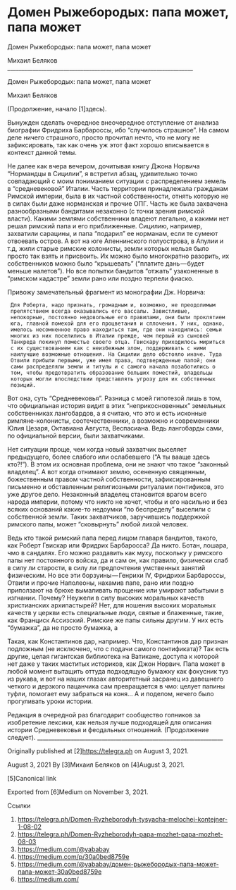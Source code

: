 #   Домен Рыжебородых: папа может, папа может
  Домен Рыжебородых: папа может, папа может

   Михаил Беляков
     __________________________________________________________________

Домен Рыжебородых: папа может, папа может

   Михаил Беляков

   (Продолжение, начало [1]здесь).

   Вынужден сделать очередное внеочередное отступление от анализа
   биографии Фридриха Барбароссы, ибо “случилось страшное”. На самом деле
   ничего страшного, просто прочитал нечто, что не могу не зафиксировать,
   так как очень уж этот факт хорошо вписывается в контекст данной темы.

   Не далее как вчера вечером, дочитывая книгу Джона Норвича “Нормандцы в
   Сицилии”, я встретил абзац, удивительно точно совпадающий с моим
   пониманием ситуации с распределением земель в “средневековой” Италии.
   Часть территории принадлежала гражданам Римской империи, была в их
   частной собственности, отнять которую не в силах были даже норманская и
   прочие ОПГ. Часть же была захвачена разнообразными бандитами незаконно
   (с точки зрения римской власти). Какими землями собственники владеют
   легально, а какими нет решал римский папа и его приближенные. Сицилию,
   например, захватили сарацины, и папа “подарил” ее норманам, если те
   сумеют отвоевать остров. А вот на юге Апеннинского полуострова, в
   Апулии и т.д, жили старые римские колонисты, земли которых нельзя было
   просто так взять и присвоить. Их можно было многократно разорить, их
   собственников можно было “крышевать” (“платите дань — будет меньше
   налетов”). Но все попытки бандитов “отжать” узаконенные в “римском
   кадастре” земли рано или поздно терпели фиаско.

   Привожу замечательный фрагмент из монографии Дж. Норвича:

     Для Роберта, надо признать, громадным и, возможно, не преодолимым
     препятствием всегда оказывались его вассалы. Завистливые,
     непокорные, постоянно недовольные его правилами, они были проклятием
     юга, главной помехой для его процветания и сплочения. У них, однако,
     имелось несомненное право находиться там, где они находились: семьи
     многих из них поселились в Италии прежде, чем первый из сыновей
     Танкреда покинул поместье своего отца. Гвискару приходилось мириться
     с их существованием как с неизбежным злом, поддерживать с ними
     наилучшие возможные отношения. На Сицилии дело обстояло иначе. Туда
     Отвили прибыли первыми, уже имея права, подтвержденные папой; они
     сами распределяли земли и титулы и с самого начала позаботились о
     том, чтобы предотвратить образование больших поместий, владельцы
     которых могли впоследствии представлять угрозу для их собственных
     позиций.

   Вот она, суть “Средневековья”. Разница с моей гипотезой лишь в том, что
   официальная история видит в этих “неприкосновенных” земельных
   собственниках лангобардов, а я считаю, что это и есть исконные
   римляне-колонисты, соотечественники, а возможно и современники Юлия
   Цезаря, Октавиана Августа, Веспасиана. Ведь лангобарды сами, по
   официальной версии, были захватчиками.

   Нет ситуации проще, чем когда новый захватчик выселяет предыдущего,
   более слабого или ослабевшего (“А ты вааще здесь кто?!”). В этом их
   основная проблема, они не знают что такое “законный владелец”. А вот
   когда отнимают землю, осененную священным, божественным правом частной
   собственности, зафиксированным письменно и обставленным религиозными
   ритуалами понтификов, это уже другое дело. Незаконный владелец
   становится врагом всего народа империи, потому что никто не хочет,
   чтобы и его насильно и без всяких оснований какие-то недоумки “по
   беспределу” выселили с собственной земли. Таких захватчиков,
   заручившись поддержкой римского папы, может “сковырнуть” любой лихой
   человек.

   Ведь кто такой римский папа перед лицом главаря бандитов, такого, как
   Роберт Гвискар или Фридрих Барбаросса? Да никто. Ботан, лошара, чмо в
   сандалях. Его можно раздавить как муху, поскольку у римского папы нет
   постоянного войска, да и сам он, как правило, физически слаб в силу ли
   старости, в силу ли предпочтения умственных занятий физическим. Но все
   эти борзуины — Генрихи IV, Фридрихи Барбароссы, Отвили и прочие
   Наполеоны, нахамив папе, рано или поздно приползают на брюхе вымаливать
   прощение или умирают забытыми в изгнании. Почему? Неужели в силу
   высоких моральных качеств христианских архипастырей? Нет, для ношения
   высоких моральных качеств у церкви есть специальные люди, святые и
   блаженные, такие, как Франциск Ассизский. Римские же папы сильны
   другим. У них есть “бумажка”, да не просто бумажка, а

   Такая, как Константинов дар, например. Что, Константинов дар признан
   подложным (не исключено, что с подачи самого понтификата)? Так есть
   другие, целая гигантская библиотека на Ватикане, доступа к которой нет
   даже у таких маститых историков, как Джон Норвич. Папа может в любой
   момент вытащить оттуда подходящую бумажку как фокусник туз из рукава, и
   вот на наших глазах авторитетный засранец из давешнего четкого и
   дерзкого пацанчика сам превращается в чмо: целует папины туфли,
   помогает ему забраться на коня… А и поделом, нечего было прогуливать
   уроки истории.

   Редакция в очередной раз благодарит сообщество гопников за изобретение
   лексики, как нельзя лучше подходящей для описания истории Средневековья
   и феодальных отношений. (Продолжение следует).
     __________________________________________________________________

   Originally published at [2]https://telegra.ph on August 3, 2021.

<time>August 3, 2021</time>
   By [3]Михаил Беляков on [4]August 3, 2021.

   [5]Canonical link

   Exported from [6]Medium on November 3, 2021.

Ссылки

   1. https://telegra.ph/Domen-Ryzheborodyh-tysyacha-melochej-kontejner-1-08-02
   2. https://telegra.ph/Domen-Ryzheborodyh-papa-mozhet-papa-mozhet-08-03
   3. https://medium.com/@yababay
   4. https://medium.com/p/30a0bed8759e
   5. https://medium.com/@yababay/домен-рыжебородых-папа-может-папа-может-30a0bed8759e
   6. https://medium.com/
